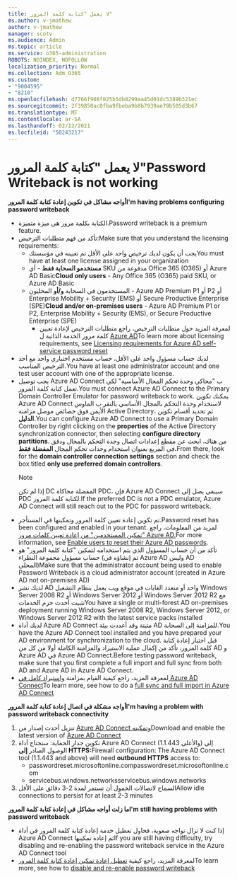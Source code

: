 ```yaml
---
title: لا يعمل "كتابة كلمة المرور"
ms.author: v-jmathew
author: v-jmathew
manager: scotv
ms.audience: Admin
ms.topic: article
ms.service: o365-administration
ROBOTS: NOINDEX, NOFOLLOW
localization_priority: Normal
ms.collection: Adm_O365
ms.custom:
- "9004595"
- "8210"
ms.openlocfilehash: d7766f908f025b5db8299aa45d01dc5389b321ec
ms.sourcegitcommit: 2f39850ac0fba9fbeba9b8b7939ae79b505d3b67
ms.translationtype: MT
ms.contentlocale: ar-SA
ms.lasthandoff: 02/12/2021
ms.locfileid: "50243217"
---
```

# <a name="password-writeback-is-not-working"></a><span data-ttu-id="3aa69-102">لا يعمل "كتابة كلمة المرور"</span><span class="sxs-lookup"><span data-stu-id="3aa69-102">Password Writeback is not working</span></span>

<span data-ttu-id="3aa69-103">**أواجه مشاكل في تكوين إعادة كتابة كلمة المرور**</span><span class="sxs-lookup"><span data-stu-id="3aa69-103">**I'm having problems configuring password writeback**</span></span>

- <span data-ttu-id="3aa69-104">الكتابة بكلمة مرور هي ميزة متميزة.</span><span class="sxs-lookup"><span data-stu-id="3aa69-104">Password writeback is a premium feature.</span></span>
- <span data-ttu-id="3aa69-105">تأكد من فهم متطلبات الترخيص:</span><span class="sxs-lookup"><span data-stu-id="3aa69-105">Make sure that you understand the licensing requirements:</span></span>
  - <span data-ttu-id="3aa69-106">يجب أن يكون لديك ترخيص واحد على الأقل تم تعيينه في مؤسستك</span><span class="sxs-lookup"><span data-stu-id="3aa69-106">You must have at least one license assigned in your organization</span></span>
  - <span data-ttu-id="3aa69-107">**مستخدمو السحابة فقط** - أي SKU مدفوعة من Office 365 (O365) أو Azure AD Basic</span><span class="sxs-lookup"><span data-stu-id="3aa69-107">**Cloud only users** - Any Office 365 (O365) paid SKU, or Azure AD Basic</span></span>
  - <span data-ttu-id="3aa69-108">المستخدمون في السحابة **و/أو** المحليون - Azure AD Premium P1 أو P2 أو Enterprise Mobility + Security (EMS) أو Secure Productive Enterprise (SPE)</span><span class="sxs-lookup"><span data-stu-id="3aa69-108">**Cloud and/or on-premises users** - Azure AD Premium P1 or P2, Enterprise Mobility + Security (EMS), or Secure Productive Enterprise (SPE)</span></span>
    - <span data-ttu-id="3aa69-109">لمعرفة المزيد حول متطلبات الترخيص، راجع متطلبات الترخيص لإعادة تعيين كلمة مرور الخدمة الذاتية ل [Azure AD](https://docs.microsoft.com/azure/active-directory/active-directory-passwords-licensing)</span><span class="sxs-lookup"><span data-stu-id="3aa69-109">To learn more about licensing requirements, see [Licensing requirements for Azure AD self-service password reset](https://docs.microsoft.com/azure/active-directory/active-directory-passwords-licensing)</span></span>
- <span data-ttu-id="3aa69-110">لديك حساب مسؤول واحد على الأقل، حساب مستخدم اختباري واحد مع أحد الترخيص المناسب.</span><span class="sxs-lookup"><span data-stu-id="3aa69-110">You have at least one administrator account and one test user account with one of the appropriate license.</span></span>
- <span data-ttu-id="3aa69-111">يجب توصيل Azure AD Connect ب "محاكي وحدة تحكم المجال الأساسية" لكي تعمل كتابة كلمة المرور.</span><span class="sxs-lookup"><span data-stu-id="3aa69-111">You must connect Azure AD Connect to the Primary Domain Controller Emulator for password writeback to work.</span></span> <span data-ttu-id="3aa69-112">يمكنك تكوين Azure AD Connect لاستخدام وحدة التحكم بالمجال  الأساسي بالنقر ب الماوس الأيمن فوق خصائص موصل مزامنة Active Directory، ثم تحديد أقسام تكوين **الدليل.**</span><span class="sxs-lookup"><span data-stu-id="3aa69-112">You can configure Azure AD Connect to use a Primary Domain Controller by right clicking on the **properties** of the Active Directory synchronization connector, then selecting **configure directory partitions**.</span></span> <span data-ttu-id="3aa69-113">من هناك، ابحث  عن مقطع إعدادات اتصال وحدة التحكم بالمجال ودقق في المربع بعنوان استخدام وحدات تحكم المجال **المفضلة فقط.**</span><span class="sxs-lookup"><span data-stu-id="3aa69-113">From there, look for the **domain controller connection settings** section and check the box titled **only use preferred domain controllers**.</span></span>
  > [!NOTE]
  > <span data-ttu-id="3aa69-114">إذا لم تكن DC المفضلة محاكاة PDC، فإن Azure AD Connect سيبقى يصل إلى PDC لكتابة كلمة المرور.</span><span class="sxs-lookup"><span data-stu-id="3aa69-114">If the preferred DC is not a PDC emulator, Azure AD Connect will still reach out to the PDC for password writeback.</span></span>
- <span data-ttu-id="3aa69-115">تم تكوين إعادة تعيين كلمة المرور وتمكينها في المستأجر.</span><span class="sxs-lookup"><span data-stu-id="3aa69-115">Password reset has been configured and enabled in your tenant.</span></span> <span data-ttu-id="3aa69-116">لمزيد من المعلومات، راجع ["تمكين المستخدمين" من إعادة تعيين كلمات مرور Azure AD.](https://docs.microsoft.com/azure/active-directory/active-directory-passwords-getting-started)</span><span class="sxs-lookup"><span data-stu-id="3aa69-116">For more information, see [Enable users to reset their Azure AD passwords](https://docs.microsoft.com/azure/active-directory/active-directory-passwords-getting-started).</span></span>
- <span data-ttu-id="3aa69-117">تأكد من أن حساب المسؤول الذي يتم استخدامه لتمكين "كتابة كلمة المرور" هو حساب مسؤول مجموعة النظراء (تم إنشاؤه في Azure AD وليس AD المحلي)</span><span class="sxs-lookup"><span data-stu-id="3aa69-117">Make sure that the administrator account being used to enable Password Writeback is a cloud administrator account (created in Azure AD not on-premises AD)</span></span>
- <span data-ttu-id="3aa69-118">لديك نشر AD واحد أو متعدد الغابات في موقع ويب يعمل بنظام التشغيل Windows Server 2008 R2 أو Windows Server 2012 أو Windows Server 2012 R2 مع تثبيت أحدث حزم الخدمات</span><span class="sxs-lookup"><span data-stu-id="3aa69-118">You have a single or multi-forest AD on-premises deployment running Windows Server 2008 R2, Windows Server 2012, or Windows Server 2012 R2 with the latest service packs installed</span></span>
- <span data-ttu-id="3aa69-119">لديك أداة Azure AD Connect مثبتة وقد أعددت بيئة AD للمزامنة إلى السحابة.</span><span class="sxs-lookup"><span data-stu-id="3aa69-119">You have the Azure AD Connect tool installed and you have prepared your AD environment for synchronization to the cloud.</span></span> <span data-ttu-id="3aa69-120">قبل اختبار إعادة كتابة كلمة المرور، تأكد من إكمال عملية الاستيراد والمزامنة الكاملة أولا من كل من AD و Azure AD في Azure AD Connect.</span><span class="sxs-lookup"><span data-stu-id="3aa69-120">Before testing password writeback, make sure that you first complete a full import and full sync from both AD and Azure AD in Azure AD Connect.</span></span>
- <span data-ttu-id="3aa69-121">لمعرفة المزيد، راجع كيفية القيام بمزامنة [واستيراد كامل في Azure AD Connect](https://docs.microsoft.com/azure/active-directory/connect/active-directory-aadconnectsync-operations)</span><span class="sxs-lookup"><span data-stu-id="3aa69-121">To learn more, see how to do a [full sync and full import in Azure AD Connect](https://docs.microsoft.com/azure/active-directory/connect/active-directory-aadconnectsync-operations)</span></span>

<span data-ttu-id="3aa69-122">**أواجه مشكلة في اتصال إعادة كتابة كلمة المرور**</span><span class="sxs-lookup"><span data-stu-id="3aa69-122">**I'm having a problem with password writeback connectivity**</span></span>

1. <span data-ttu-id="3aa69-123">تنزيل أحدث إصدار من [Azure AD Connect وتمكينه](https://www.microsoft.com/download/details.aspx?id=47594)</span><span class="sxs-lookup"><span data-stu-id="3aa69-123">Download and enable the latest version of [Azure AD Connect](https://www.microsoft.com/download/details.aspx?id=47594)</span></span>
2. <span data-ttu-id="3aa69-124">تكوين جدار الحماية: ستحتاج أداة Azure AD Connect (1.1.443 والأعلى) إلى الوصول الصادر **إلى HTTPS:**</span><span class="sxs-lookup"><span data-stu-id="3aa69-124">Firewall configuration: The Azure AD Connect tool (1.1.443 and above) will need **outbound HTTPS** access to:</span></span>
    - <span data-ttu-id="3aa69-125">passwordreset.microsoftonline.com</span><span class="sxs-lookup"><span data-stu-id="3aa69-125">passwordreset.microsoftonline.com</span></span>
    - <span data-ttu-id="3aa69-126">servicebus.windows.networks</span><span class="sxs-lookup"><span data-stu-id="3aa69-126">servicebus.windows.networks</span></span>
3. <span data-ttu-id="3aa69-127">السماح لاتصالات الخمول أن تستمر لمدة 2-3 دقائق على الأقل</span><span class="sxs-lookup"><span data-stu-id="3aa69-127">Allow idle connections to persist for at least 2-3 minutes</span></span>

<span data-ttu-id="3aa69-128">**ما زلت أواجه مشاكل في إعادة كتابة كلمة المرور**</span><span class="sxs-lookup"><span data-stu-id="3aa69-128">**I'm still having problems with password writeback**</span></span>

- <span data-ttu-id="3aa69-129">إذا كنت لا تزال تواجه صعوبة، فحاول تعطيل خدمة إعادة كتابة كلمة المرور في أداة Azure AD Connect ثم إعادة تمكينها</span><span class="sxs-lookup"><span data-stu-id="3aa69-129">If you are still having difficulty, try disabling and re-enabling the password writeback service in the Azure AD Connect tool</span></span>
- <span data-ttu-id="3aa69-130">لمعرفة المزيد، راجع كيفية [تعطيل إعادة تمكين إعادة كتابة كلمة المرور](https://docs.microsoft.com/azure/active-directory/active-directory-passwords-troubleshoot)</span><span class="sxs-lookup"><span data-stu-id="3aa69-130">To learn more, see how to [disable and re-enable password writeback](https://docs.microsoft.com/azure/active-directory/active-directory-passwords-troubleshoot)</span></span>
